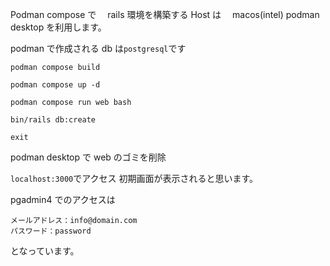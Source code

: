 Podman compose で　 rails 環境を構築する
Host は　 macos(intel)
podman desktop を利用します。

podman で作成される db は`postgresql`です

```
podman compose build
```

```
podman compose up -d
```

```
podman compose run web bash

```

```
bin/rails db:create
```

```
exit
```

podman desktop で web のゴミを削除

`localhost:3000`でアクセス
初期画面が表示されると思います。

pgadmin4 でのアクセスは

```
メールアドレス：info@domain.com
パスワード：password
```

となっています。
